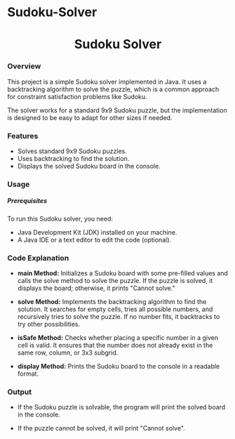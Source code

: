 # Sudoku-Solver
<h1 align="center">Sudoku Solver</h1>

<h3>Overview</h3>

This project is a simple Sudoku solver implemented in Java. It uses a backtracking algorithm to solve the puzzle, which is a common approach for constraint satisfaction problems like Sudoku.

The solver works for a standard 9x9 Sudoku puzzle, but the implementation is designed to be easy to adapt for other sizes if needed.

<h3>Features</h3>

* Solves standard 9x9 Sudoku puzzles.
* Uses backtracking to find the solution.
* Displays the solved Sudoku board in the console.
  
<h3>Usage</h3>

<h5>Prerequisites</h5>

To run this Sudoku solver, you need:

* Java Development Kit (JDK) installed on your machine.
* A Java IDE or a text editor to edit the code (optional).
  
<h3>Code Explanation</h3>

* <b>main Method:</b> Initializes a Sudoku board with some pre-filled values and calls the solve method to solve the puzzle. If the puzzle is solved, it displays the board; otherwise, it prints "Cannot solve."

* <b>solve Method:</b> Implements the backtracking algorithm to find the solution. It searches for empty cells, tries all possible numbers, and recursively tries to solve the puzzle. If no number fits, it backtracks to try other possibilities.

* <b>isSafe Method:</b> Checks whether placing a specific number in a given cell is valid. It ensures that the number does not already exist in the same row, column, or 3x3 subgrid.

* <b>display Method:</b> Prints the Sudoku board to the console in a readable format.

<h3>Output</h3>

* If the Sudoku puzzle is solvable, the program will print the solved board in the console.

* If the puzzle cannot be solved, it will print "Cannot solve".
